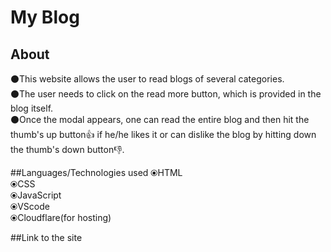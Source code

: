 # My Blog

## About
⚫This website allows the user to read blogs of several categories. <br/>
⚫The user needs to click on the read more button, which is provided in the blog itself. <br/>
⚫Once the modal appears, one can read the entire blog and then hit the thumb's up button👍 if he/he likes it or can dislike the blog by hitting down the thumb's down button👎.

##Languages/Technologies used
⦿HTML <br/>
⦿CSS  <br/>
⦿JavaScript <br/>
⦿VScode  <br/>
⦿Cloudflare(for hosting) <br/>

##Link to the site
